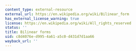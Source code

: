 ```yaml
---
content_type: external-resource
external_url: https://en.wikipedia.org/wiki/Bilinear_form
has_external_license_warning: true
license: https://en.wikipedia.org/wiki/All_rights_reserved
status: ''
title: Bilinear forms
uid: c8d4076e-d995-4a61-a5c0-d431d7d1aa66
wayback_url: ''
---
```

